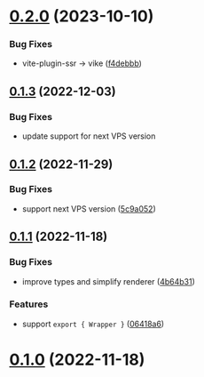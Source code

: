 # [0.2.0](https://github.com/brillout/stem-react/compare/v0.1.3...v0.2.0) (2023-10-10)


### Bug Fixes

* vite-plugin-ssr -> vike ([f4debbb](https://github.com/brillout/stem-react/commit/f4debbb99b150f4291060f9d7c40d1e3800a3978))



## [0.1.3](https://github.com/brillout/stem-react/compare/v0.1.2...v0.1.3) (2022-12-03)

### Bug Fixes

* update support for next VPS version


## [0.1.2](https://github.com/brillout/stem-react/compare/v0.1.1...v0.1.2) (2022-11-29)


### Bug Fixes

* support next VPS version ([5c9a052](https://github.com/brillout/stem-react/commit/5c9a052858f2e300e99d5005d15d51c823f15c6e))



## [0.1.1](https://github.com/brillout/stem-react/compare/v0.1.0...v0.1.1) (2022-11-18)


### Bug Fixes

* improve types and simplify renderer ([4b64b31](https://github.com/brillout/stem-react/commit/4b64b31d260e3e646a136c556500af4b291601aa))


### Features

* support `export { Wrapper }` ([06418a6](https://github.com/brillout/stem-react/commit/06418a6f719a01746256292cc15ff20dc28a9f85))



# [0.1.0](https://github.com/brillout/stem-react/compare/v0.0.15...v0.1.0) (2022-11-18)



